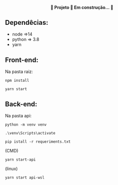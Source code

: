 <h4 align="center"> 
	🚧  Projeto 🚀 Em construção...  🚧
</h4>

## Dependêcias:


- node =>14 
- python => 3.8 
- yarn 


## Front-end:

Na pasta raiz:
```
npm install
```
```
yarn start
```

## Back-end:

Na pasta api:
```
python -m venv venv
```
```
.\venv\Scripts\activate
```
```
pip istall -r requeriments.txt
```
(CMD)
```
yarn start-api 
```
(linux)
``` 
yarn start api-wsl 
```
